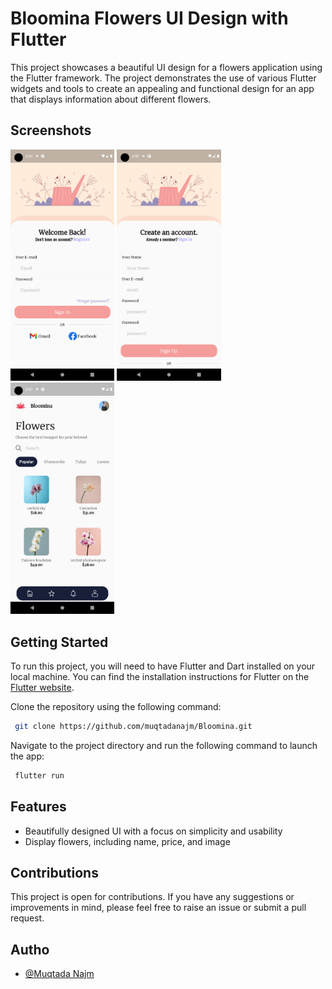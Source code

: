 # Bloomina Flowers UI Design with Flutter

This project showcases a beautiful UI design for a flowers application using the Flutter framework. The project demonstrates the use of various Flutter widgets and tools to create an appealing and functional design for an app that displays information about different flowers.


## Screenshots

<p float="left">
  <img src="https://github.com/muqtadanajm/Bloomina/blob/main/Screenshots/Screenshot_1.png" width="33%"/>
  <img src="https://github.com/muqtadanajm/Bloomina/blob/main/Screenshots/Screenshot_2.png" width="33%"/>
  <img src="https://github.com/muqtadanajm/Bloomina/blob/main/Screenshots/Screenshot_3.png" width="33%"/>
</p>



## Getting Started

To run this project, you will need to have Flutter and Dart installed on your local machine. You can find the installation instructions for Flutter on the [Flutter website](https://flutter.dev/docs/get-started/install).

Clone the repository using the following command:

```bash
 git clone https://github.com/muqtadanajm/Bloomina.git
```

Navigate to the project directory and run the following command to launch the app:

```bash
 flutter run
```
## Features

- Beautifully designed UI with a focus on simplicity and usability
- Display flowers, including name, price, and image



## Contributions

This project is open for contributions. If you have any suggestions or improvements in mind, please feel free to raise an issue or submit a pull request.




## Autho

- [@Muqtada Najm](https://www.github.com/Muqtadanajm)

